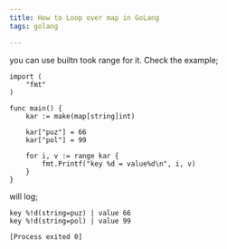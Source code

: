 ```yaml
---
title: How to Loop over map in GoLang
tags: golang

---
```



you can use builtn took range for it. Check the example;

```GoLang
import (
	"fmt"
)

func main() {
	kar := make(map[string]int)

	kar["puz"] = 66
	kar["pol"] = 99

	for i, v := range kar {
		fmt.Printf("key %d = value%d\n", i, v)
	}
}
```
will log;

```
key %!d(string=puz) | value 66
key %!d(string=pol) | value 99

[Process exited 0]

```
